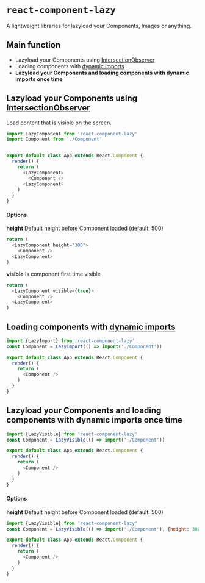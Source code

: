 
# `react-component-lazy`
A lightweight libraries for lazyload your Components, Images or anything.
## Main function
  - Lazyload your Components using [IntersectionObserver](https://developer.mozilla.org/en-US/docs/Web/API/Intersection_Observer_API)
  - Loading components with [dynamic imports](https://reactjs.org/docs/code-splitting.html)
  - **Lazyload your Components and loading components with dynamic imports once time**

## Lazyload your Components using [IntersectionObserver](https://developer.mozilla.org/en-US/docs/Web/API/Intersection_Observer_API)
 Load content that is visible on the screen.

```js
import LazyComponent from 'react-component-lazy'
import Component from './Component'


export default class App extends React.Component {
  render() {
    return (
      <LazyComponent>
        <Component />
      <LazyComponent>
    )
  }
}
```

#### Options
**height**
Default height before Component loaded (default: 500)
```js
return (
  <LazyComponent height="300">
    <Component />
  <LazyComponent>
)
```

**visible**
Is component first time visible
```js
return (
  <LazyComponent visible={true}>
    <Component />
  <LazyComponent>
)
```

## Loading components with [dynamic imports](https://reactjs.org/docs/code-splitting.html)

```js
import {LazyImport} from 'react-component-lazy'
const Component = LazyImport(() => import('./Component'))

export default class App extends React.Component {
  render() {
    return (
      <Component />
    )
  }
}
```

## Lazyload your Components and loading components with dynamic imports once time

```js
import {LazyVisible} from 'react-component-lazy'
const Component = LazyVisible(() => import('./Component'))

export default class App extends React.Component {
  render() {
    return (
      <Component />
    )
  }
}
```

#### Options
**height**
Default height before Component loaded (default: 500)
```js
import {LazyVisible} from 'react-component-lazy'
const Component = LazyVisible(() => import('./Component'), {height: 300})

export default class App extends React.Component {
  render() {
    return (
      <Component />
    )
  }
}
```
